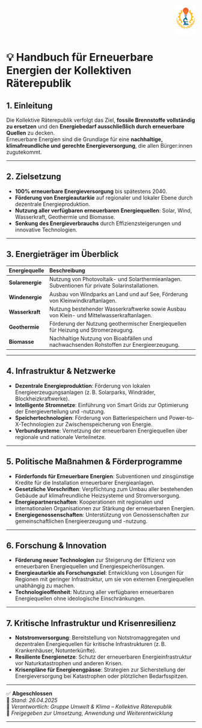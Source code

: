 <p align="right">
  <img src="https://raw.githubusercontent.com/hades-dux/Kollektive-Raeterepublik/main/Meta_und_Systemstruktur/logo_offiziell.png" alt="Logo der Kollektiven Räterepublik" height="80">
</p>

<!--
Autor: Fabio Weidner
Version: 1.0
Sektion: Umwelt & Klima
Veröffentlichung: April 2025
-->

# 💡 Handbuch für Erneuerbare Energien der Kollektiven Räterepublik

## 1. Einleitung

Die Kollektive Räterepublik verfolgt das Ziel, **fossile Brennstoffe vollständig zu ersetzen** und den **Energiebedarf ausschließlich durch erneuerbare Quellen** zu decken.  
Erneuerbare Energien sind die Grundlage für eine **nachhaltige, klimafreundliche und gerechte Energieversorgung**, die allen Bürger:innen zugutekommt.

---

## 2. Zielsetzung

- **100% erneuerbare Energieversorgung** bis spätestens 2040.
- **Förderung von Energieautarkie** auf regionaler und lokaler Ebene durch dezentrale Energieproduktion.
- **Nutzung aller verfügbaren erneuerbaren Energiequellen**: Solar, Wind, Wasserkraft, Geothermie und Biomasse.
- **Senkung des Energieverbrauchs** durch Effizienzsteigerungen und innovative Technologien.

---

## 3. Energieträger im Überblick

| Energiequelle | Beschreibung |
|:---|:---|
| **Solarenergie** | Nutzung von Photovoltaik- und Solarthermieanlagen. Subventionen für private Solarinstallationen. |
| **Windenergie** | Ausbau von Windparks an Land und auf See, Förderung von Kleinwindkraftanlagen. |
| **Wasserkraft** | Nutzung bestehender Wasserkraftwerke sowie Ausbau von Klein- und Mittelwasserkraftanlagen. |
| **Geothermie** | Förderung der Nutzung geothermischer Energiequellen für Heizung und Stromerzeugung. |
| **Biomasse** | Nachhaltige Nutzung von Bioabfällen und nachwachsenden Rohstoffen zur Energieerzeugung. |

---

## 4. Infrastruktur & Netzwerke

- **Dezentrale Energieproduktion**: Förderung von lokalen Energieerzeugungsanlagen (z. B. Solarparks, Windräder, Blockheizkraftwerke).
- **Intelligente Stromnetze**: Einführung von Smart Grids zur Optimierung der Energieverteilung und -nutzung.
- **Speichertechnologien**: Förderung von Batteriespeichern und Power-to-X-Technologien zur Zwischenspeicherung von Energie.
- **Verbundsysteme**: Vernetzung der erneuerbaren Energiequellen über regionale und nationale Verteilnetze.

---

## 5. Politische Maßnahmen & Förderprogramme

- **Förderfonds für Erneuerbare Energien**: Subventionen und zinsgünstige Kredite für die Installation erneuerbarer Energieanlagen.
- **Gesetzliche Vorschriften**: Verpflichtung zum Umbau aller bestehenden Gebäude auf klimafreundliche Heizsysteme und Stromversorgung.
- **Energiepartnerschaften**: Kooperationen mit regionalen und internationalen Organisationen zur Stärkung der erneuerbaren Energien.
- **Energiegenossenschaften**: Unterstützung von Genossenschaften zur gemeinschaftlichen Energieerzeugung und -nutzung.

---

## 6. Forschung & Innovation

- **Förderung neuer Technologien** zur Steigerung der Effizienz von erneuerbaren Energiequellen und Energiespeicherlösungen.
- **Energieautarkie als Forschungsziel**: Entwicklung von Lösungen für Regionen mit geringer Infrastruktur, um sie von externen Energiequellen unabhängig zu machen.
- **Technologieoffenheit**: Nutzung aller verfügbaren erneuerbaren Energiequellen ohne ideologische Einschränkungen.

---

## 7. Kritische Infrastruktur und Krisenresilienz

- **Notstromversorgung**: Bereitstellung von Notstromaggregaten und dezentralen Energiequellen für kritische Infrastrukturen (z. B. Krankenhäuser, Notunterkünfte).
- **Resiliente Energienetze**: Schutz der erneuerbaren Energieinfrastruktur vor Naturkatastrophen und anderen Krisen.
- **Krisenpläne für Energieengpässe**: Strategien zur Sicherstellung der Energieversorgung bei Katastrophen oder plötzlichen Bedarfsspitzen.

---

✅ **Abgeschlossen**  
📅 *Stand: 26.04.2025*  
🏩 *Verantwortlich: Gruppe Umwelt & Klima – Kollektive Räterepublik*  
🔐 *Freigegeben zur Umsetzung, Anwendung und Weiterentwicklung*

---
